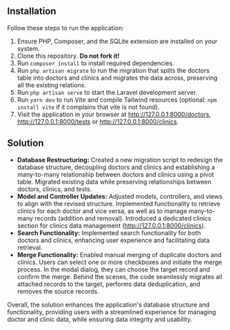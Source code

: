 ## Installation

Follow these steps to run the application:

1. Ensure PHP, Composer, and the SQLite extension are installed on your system.
2. Clone this repository. __Do not fork it!__
3. Run `composer install` to install required dependencies.
4. Run `php artisan migrate` to run the migration that splits the doctors table into doctors and clinics and migrates the data across, preserving all the existing relations.
5. Run `php artisan serve` to start the Laravel development server.
6. Run `yarn dev` to run Vite and compile Tailwind resources (optional: `npm install vite` if it complains that vite is not found).
7. Visit the application in your browser at http://127.0.0.1:8000/doctors, http://127.0.0.1:8000/tests or http://127.0.0.1:8000/clinics.

## Solution

* **Database Restructuring:** Created a new migration script to redesign the database structure, decoupling doctors and clinics and establishing a many-to-many relationship between doctors and clinics using a pivot table. Migrated existing data while preserving relationships between doctors, clinics, and tests.
* **Model and Controller Updates:** Adjusted models, controllers, and views to align with the revised structure. Implemented functionality to retrieve clinics for each doctor and vice versa, as well as to manage many-to-many records (addition and removal). Introduced a dedicated clinics section for clinics data management (http://127.0.0.1:8000/clinics).
* **Search Functionality:** Implemented search functionality for both doctors and clinics, enhancing user experience and facilitating data retrieval.
* **Merge Functionality:** Enabled manual merging of duplicate doctors and clinics. Users can select one or more checkboxes and initiate the merge process. In the modal dialog, they can choose the target record and confirm the merge. Behind the scenes, the code seamlessly migrates all attached records to the target, performs data deduplication, and removes the source records.

Overall, the solution enhances the application's database structure and functionality, providing users with a streamlined experience for managing doctor and clinic data, while ensuring data integrity and usability.


